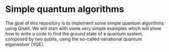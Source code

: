 # Simple quantum algorithms

 The goal of this repository is to implement some simple quantum algorithms using Qiskit.
 We will start with some very simple examples which will show how to write a code to find the ground state of a quantum system, composed by two qubits, using the so-called variational quantum eigensolver (VQE).
 
